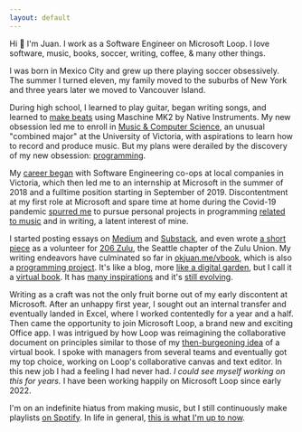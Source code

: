 ```yaml
---
layout: default
---
```


Hi 👋 I'm Juan.
I work as a Software Engineer on Microsoft Loop.
I love software, music, books, soccer, writing, coffee, & many other things.

I was born in Mexico City and grew up there playing soccer obsessively.
The summer I turned eleven, my family moved to the suburbs of New York and three years later we moved to Vancouver Island.

During high school, I learned to play guitar, began writing songs, and learned to [make beats](https://soundcloud.com/baba-guano) using Maschine MK2 by Native Instruments.
My new obsession led me to enroll in [Music & Computer Science](https://www.uvic.ca/finearts/music/undergrad/programs/mtech/index.php), an unusual "combined major" at the University of Victoria, with aspirations to learn how to record and produce music.
But my plans were derailed by the discovery of my new obsession: [programming](https://okjuan.me/vbook/career).

My [career began](https://okjuan.me/vbook/career-2) with Software Engineering co-ops at local companies in Victoria, which then led me to an internship at Microsoft in the summer of 2018 and a fulltime position starting in September of 2019.
Discontentment at my first role at Microsoft and spare time at home during the Covid-19 pandemic [spurred me](https://okjuan.me/vbook/boredom) to pursue personal projects in programming [related t](https://github.com/okjuan/music-lib-bot)[o music](https://github.com/okjuan/muze-radio) and in writing, a latent interest of mine.

I started posting essays on [Medium](https://okjuan.medium.com/) and [Substack](https://okjuan.substack.com/), and even wrote [a short piece](https://www.206zulu.org/station-space-breaks-ground-at-king-street-station/) as a volunteer for [206 Zulu](https://www.206zulu.org/), the Seattle chapter of the Zulu Union.
My writing endeavors have culminated so far in [okjuan.me/vbook](https://okjuan.github.io/vbook), which is also a [programming project](https://github.com/okjuan/vbook).
It's like a blog, more [like a digital garden](https://okjuan.me/vbook/what), but I call it a [virtual book](https://okjuan.me/vbook/virtual-book).
It has [many inspirations](https://okjuan.me/vbook/come-up-with-ideas) and it's [still evolving](https://okjuan.me/vbook/what-2).

Writing as a craft was not the only fruit borne out of my early discontent at Microsoft.
After an unhappy first year, I sought out an internal transfer and eventually landed in Excel, where I worked contentedly for a year and a half.
Then came the opportunity to join Microsoft Loop, a brand new and exciting Office app.
I was intrigued by how Loop was reimagining the collaborative document on principles similar to those of my [then-burgeoning idea](https://okjuan.medium.com/the-virtual-book-part-1-782ccd4cc360) of a virtual book.
I spoke with managers from several teams and eventually got my top choice, working on Loop's collaborative canvas and text editor.
In this new job I had a feeling I had never had.
_I could see myself working on this for years._
I have been working happily on Microsoft Loop since early 2022.

I'm on an indefinite hiatus from making music, but I still continuously make playlists [on Spotify](https://open.spotify.com/user/jcgalleg).
In life in general, [this is what I'm up to now](https://okjuan.me/vbook/now).
